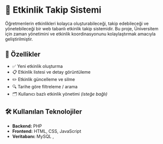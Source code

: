 # 📅 Etkinlik Takip Sistemi

Öğretmenlerin etkinlikleri kolayca oluşturabileceği, takip edebileceği ve yönetebileceği bir web tabanlı etkinlik takip sistemidir. Bu proje, Üniversitem için zaman yönetimini ve etkinlik koordinasyonunu kolaylaştırmak amacıyla geliştirilmiştir.

## 🚀 Özellikler

- ✅ Yeni etkinlik oluşturma
- 📋 Etkinlik listesi ve detay görüntüleme
- ✏️ Etkinlik güncelleme ve silme
- 🔍 Tarihe göre filtreleme / arama
- 🗂️ Kullanıcı bazlı etkinlik yönetimi *(isteğe bağlı)*

## 🛠️ Kullanılan Teknolojiler

- **Backend:** PHP 
- **Frontend:** HTML, CSS, JavaScript
- **Veritabanı:** MySQL ,

